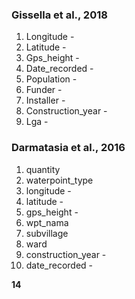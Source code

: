 ### Gissella et al., 2018
1. Longitude -
2. Latitude -
3. Gps_height -
4. Date_recorded -
5. Population -
6. Funder -
7. Installer -
8. Construction_year -
9. Lga -

### Darmatasia et al., 2016
1. quantity
2. waterpoint_type
3. longitude -
4. latitude -
5. gps_height -
6. wpt_nama
7. subvillage
8. ward
9. construction_year -
10. date_recorded -

**14**